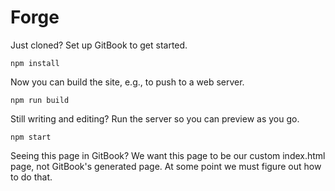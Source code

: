 # Forge

Just cloned? Set up GitBook to get started.

    npm install

Now you can build the site, e.g., to push to a web server.

    npm run build

Still writing and editing? Run the server so you can preview as you go.

    npm start

Seeing this page in GitBook? We want this page to be our custom index.html page, not GitBook's generated page. At some point we must figure out how to do that.
